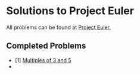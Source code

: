 # Solutions to Project Euler

All problems can be found at [Project Euler.](https://projecteuler.net/archives)

## Completed Problems

 - [1] [Multiples of 3 and 5](https://projecteuler.net/problem=1 "Published on Friday, 5th October 2001, 06:00 pm")
 -
